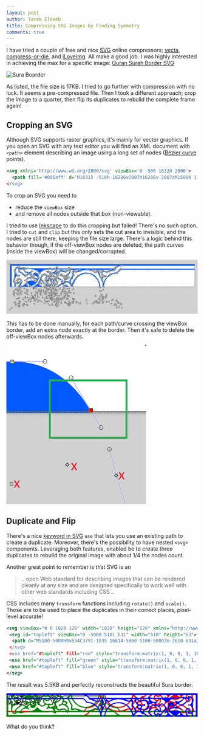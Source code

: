 ```yaml
---
layout: post
author: Tarek Eldeeb
title: Compressing SVG Images by Finding Symmetry
comments: true
---
```


I have tried a couple of free and nice [SVG](https://en.wikipedia.org/wiki/SVG) online compressors; [vecta](https://vecta.io/nano), [compress-or-die](https://compress-or-die.com/svg), and [iLoveImg](https://www.iloveimg.com/compress-image/compress-svg). All make a good job. I was highly interested in achieving the max for a specific image: [Quran Surah Border SVG](https://en.wikipedia.org/wiki/File:Sura_border.svg)

![Sura Boarder](https://upload.wikimedia.org/wikipedia/en/d/d5/Sura_border.svg)

As listed, the file size is 17KB. I tried to go further with compression with no luck. It seems a pre-compressed file.
Then I took a different approach; crop the image to a quarter, then flip its duplicates to rebuild the complete frame again!
## Cropping an SVG
Although SVG supports raster graphics, it's mainly for vector graphics. If you open an SVG with any text editor you will find an XML document with `<path>` element describing an image using a long set of nodes ([Bézier curve](https://en.wikipedia.org/wiki/B%C3%A9zier_curve) points). 
```xml
<svg xmlns='http://www.w3.org/2000/svg' viewBox='0 -500 16320 2000'>
  <path fill='#005aff' d='M16315 -516h-16286v2007h16286v-2007zM15906 1198v51h-174q-28 -73 .....
</svg>
```
To crop an SVG you need to 
 - reduce the `viewBox` size 
 - and remove all nodes outside that box (non-viewable). 

I tried to use  [Inkscape](https://inkscape.org/) to do this cropping but failed! There's no such option. I tried to `cut` and `clip` but this only sets the cut area to invisible, and the nodes are still there, keeping the file size large. There's a logic behind this behavior though, if the off-viewBox nodes are deleted, the path curves (inside the viewBox) will be changed/corrupted.

![nodes](img/inkscape-clip-nodes.JPG)

 This has to be done manually, for each path/curve crossing the viewBox border, add an extra node exactly at the border. Then it's safe to delete the off-viewBox nodes afterwards. 
 
![nodes](img/inkscape-border-node.png)

## Duplicate and Flip
There's a nice [keyword in SVG](https://developer.mozilla.org/en-US/docs/Web/SVG/Element/use) `use` that lets you use an existing path to create a duplicate. Moreover, there's the possibility to have nested `<svg>` components. Leveraging both features, enabled be to create three duplicates to rebuild the original image with about 1/4 the nodes count.

Another great point to remember is that SVG is an 
> .. open Web standard for describing images that can be rendered cleanly at any size and are designed specifically to work well with other web standards including CSS ..

CSS includes many `transform` functions including `rotate()` and `scale()`. Those are to be used to place the duplicates in their correct places, pixel-level accurate!
```xml
<svg viewBox="0 0 1020 126" width="1020" height="126" xmlns="http://www.w3.org/2000/svg">
 <svg id="topleft" viewBox="0 -5000 5101 631" width="510" height="63">
  <path d="M5100-5000H0v634C3791-1835 16814-5000 5100-5000Zm-2610 631a390 .. />
 </svg>
 <use href="#topleft" fill="red" style="transform:matrix(1, 0, 0, 1, 1020, 126) rotate(180deg)"/>
 <use href="#topleft" fill="green" style="transform:matrix(1, 0, 0, 1, 0, 126) scaleY(-1)"/>
 <use href="#topleft" fill="blue" style="transform:matrix(1, 0, 0, 1, 1020, 0) scaleX(-1)"/>
</svg>
```
The result was 5.5KB and perfectly reconstructs the beautiful Sura border:

![SVG with duplicates](img/sura_border_sym4.svg)

What do you think?
